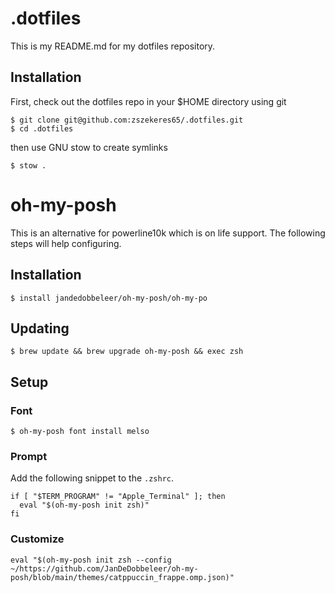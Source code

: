 # .dotfiles
This is my README.md for my dotfiles repository.

## Installation

First, check out the dotfiles repo in your $HOME directory using git

```
$ git clone git@github.com:zszekeres65/.dotfiles.git
$ cd .dotfiles
```

then use GNU stow to create symlinks

```
$ stow .
```

# oh-my-posh
This is an alternative for powerline10k which is on life support. The following steps will help configuring.

## Installation

```
$ install jandedobbeleer/oh-my-posh/oh-my-po
```

## Updating

```
$ brew update && brew upgrade oh-my-posh && exec zsh
```

## Setup

### Font

```
$ oh-my-posh font install melso
```

### Prompt

Add the following snippet to the `.zshrc`.

```
if [ "$TERM_PROGRAM" != "Apple_Terminal" ]; then
  eval "$(oh-my-posh init zsh)"
fi
```

### Customize 

```
eval "$(oh-my-posh init zsh --config ~/https://github.com/JanDeDobbeleer/oh-my-posh/blob/main/themes/catppuccin_frappe.omp.json)"
```

